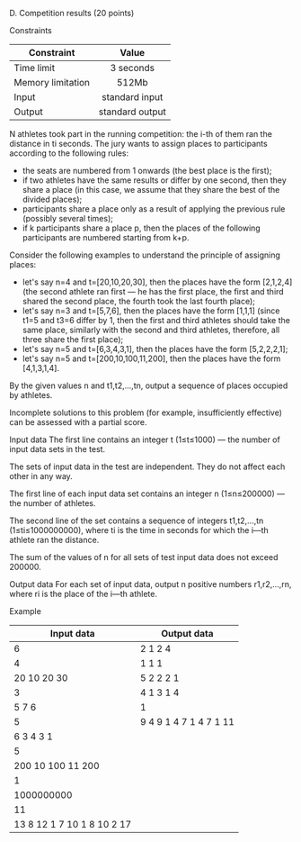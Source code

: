 D. Competition results (20 points)

Constraints

|  Constraint        |             Value             |
| ------------------ |:-----------------------------:|
|  Time limit        | 3 seconds                     |
|  Memory limitation | 512Mb                         | 
|  Input             | standard input                |   
|  Output            | standard output               |


N athletes took part in the running competition: the i-th of them ran the distance in ti seconds. The jury wants to assign places to participants according to the following rules:

* the seats are numbered from 1 onwards (the best place is the first);
* if two athletes have the same results or differ by one second, then they share a place (in this case, we assume that they share the best of the divided places);
* participants share a place only as a result of applying the previous rule (possibly several times);
* if k participants share a place p, then the places of the following participants are numbered starting from k+p.

Consider the following examples to understand the principle of assigning places:

* let's say n=4 and t=[20,10,20,30], then the places have the form [2,1,2,4] (the second athlete ran first — he has the first place, the first and third shared the second place, the fourth took the last fourth place);
* let's say n=3 and t=[5,7,6], then the places have the form [1,1,1] (since t1=5 and t3=6 differ by 1, then the first and third athletes should take the same place, similarly with the second and third athletes, therefore, all three share the first place);
* let's say n=5 and t=[6,3,4,3,1], then the places have the form [5,2,2,2,1];
* let's say n=5 and t=[200,10,100,11,200], then the places have the form [4,1,3,1,4].

By the given values n and t1,t2,...,tn, output a sequence of places occupied by athletes.

Incomplete solutions to this problem (for example, insufficiently effective) can be assessed with a partial score.

Input data
The first line contains an integer t (1≤t≤1000) — the number of input data sets in the test.

The sets of input data in the test are independent. They do not affect each other in any way.

The first line of each input data set contains an integer n (1≤n≤200000) — the number of athletes.

The second line of the set contains a sequence of integers t1,t2,...,tn (1≤ti≤1000000000), where ti is the time in seconds for which the i—th athlete ran the distance.

The sum of the values of n for all sets of test input data does not exceed 200000.

Output data
For each set of input data, output n positive numbers r1,r2,...,rn, where ri is the place of the i—th athlete.

Example

|         Input data         |  Output data           |
| -------------------------- | ---------------------- |
| 6                          | 2 1 2 4                |
| 4                          | 1 1 1                  |
| 20 10 20 30                | 5 2 2 2 1              |
| 3                          | 4 1 3 1 4              |
| 5 7 6                      | 1                      |
| 5                          | 9 4 9 1 4 7 1 4 7 1 11 |
| 6 3 4 3 1                  |                        |
| 5                          |                        |
| 200 10 100 11 200          |                        |
| 1                          |                        |
| 1000000000                 |                        |
| 11                         |                        |
| 13 8 12 1 7 10 1 8 10 2 17 |                        |

